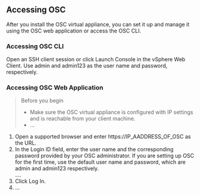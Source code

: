 ## Accessing OSC
After you install the OSC virtual appliance, you can set it up and manage it using the OSC web application or access the OSC CLI.


### Accessing OSC CLI

Open an SSH client session or click Launch Console in the vSphere Web Client. Use admin and admin123 as the user name and password, respectively.

### Accessing OSC Web Application
> Before you begin
> * Make sure the OSC virtual appliance is configured with IP settings and is reachable from
your client machine.  
> * ...

1. Open a supported browser and enter https://IP_AADDRESS_OF_OSC as the URL.
2. In the Login ID field, enter the user name and the corresponding password provided by your OSC administrator. 
If you are setting up OSC for the first time, use the default user name and password, which are admin and admin123 respectively.  
....
3. Click Log In.  
4. ...